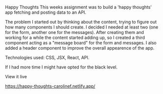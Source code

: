 Happy Thoughts
This weeks assignment was to build a 'happy thoughts' app fetching and posting data to an API.

The problem
I started out by thinking about the content, trying to figure out how many components I should create. I decided I needed at least two (one for the form, another one for the messages). After creating them and working for a while the content started adding up, so I created a third component acting as a "message board" for the form and messages. I also added a header component to improve the overall appearence of the app.

Technologies used: CSS, JSX, React, API.

If I had more time I might have opted for the black level.

View it live

https://happy-thoughts-carolinef.netlify.app/